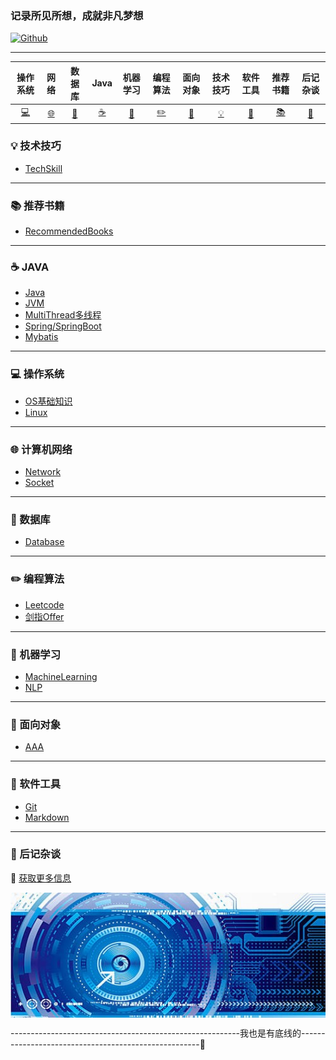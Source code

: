 ### 记录所见所想，成就非凡梦想 

[![Github](https://img.shields.io/badge/Github-Github-red.svg)](https://github.com/pixx1225/Axing-Tech)

---
|操作系统|网络|数据库|Java|机器学习|编程算法|面向对象|技术技巧|软件工具|推荐书籍|后记杂谈|
| :------------------------: | :------------------------------: | :--------------------: | :----------------------------------: | :--------------------------------------: | :----------------------: | :----------------------: | :----------------------------------: | :------------------: | :--------------------------: | :--------------------------: |
| [:computer:](#computer-操作系统) | [:globe_with_meridians:](#globe_with_meridians-计算机网络) |  [:floppy_disk:](#floppy_disk-数据库) | [:coffee:](#coffee-JAVA) | [:watermelon:](#watermelon-机器学习) | [:pencil2:](#pencil2-编程算法) | [:couple:](#couple-面向对象) | [:bulb:](#bulb-技术技巧) | [:wrench:](#wrench-软件工具) | [:books:](#books-推荐书籍) | [:memo:](#memo-后记杂谈) |



### :bulb: 技术技巧

- [TechSkill](TechSkill.md)

---

### :books: 推荐书籍

- [RecommendedBooks](RecommendedBooks.md)

---

### :coffee: JAVA

- [Java](java/Java.md)
- [JVM](java/JVM.md)
- [MultiThread多线程](java/MultiThread.md)
- [Spring/SpringBoot](java/Spring.md)
- [Mybatis](java/Mybatis.md)

---

### :computer: 操作系统

- [OS基础知识](os/OS.md)
- [Linux](os/Linux.md)

---

### :globe_with_meridians: 计算机网络

- [Network](network/Network.md)
- [Socket](network/Socket.md)

---

### :floppy_disk: 数据库

- [Database](database/Database.md)

---
### :pencil2: 编程算法

- [Leetcode](algorithm/Leetcode.md)
- [剑指Offer](algorithm/剑指Offer.md)

---

### :watermelon: 机器学习

- [MachineLearning](machinelearning/MachineLearning.md)
- [NLP](machinelearning/NLP.md)

---

### :couple: 面向对象

- [AAA](database/Database.md)

---

### :wrench: 软件工具

- [Git](tools/Git.md)
- [Markdown](tools/Markdown.md)

---

### :memo: 后记杂谈





:art: [获取更多信息](www.baidu.com)

<div align=center>
    <img src="https://github.com/pixx1225/Axing-Tech/blob/master/images/Tech.png" width="600" height="200" align="center"/>
</div>



---------------------------------------------------------我也是有底线的-----------------------------------------------------🔫